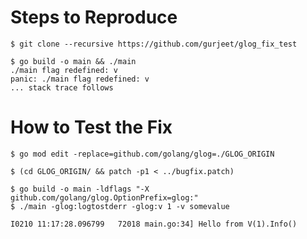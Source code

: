 Steps to Reproduce
==================

```
$ git clone --recursive https://github.com/gurjeet/glog_fix_test

$ go build -o main && ./main
./main flag redefined: v
panic: ./main flag redefined: v
... stack trace follows
```

How to Test the Fix
===================

```
$ go mod edit -replace=github.com/golang/glog=./GLOG_ORIGIN

$ (cd GLOG_ORIGIN/ && patch -p1 < ../bugfix.patch)

$ go build -o main -ldflags "-X github.com/golang/glog.OptionPrefix=glog:"
$ ./main -glog:logtostderr -glog:v 1 -v somevalue

I0210 11:17:28.096799   72018 main.go:34] Hello from V(1).Info()
```
